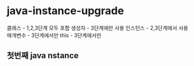 # java-instance-upgrade
클래스 - 1,2,3단계 모두 포함
생성자 - 3단계에만 사용
인스턴스 - 2,3단계에서 사용
매개변수 - 3단계에서만
this - 3단계에서만
## 첫번째 java nstance
